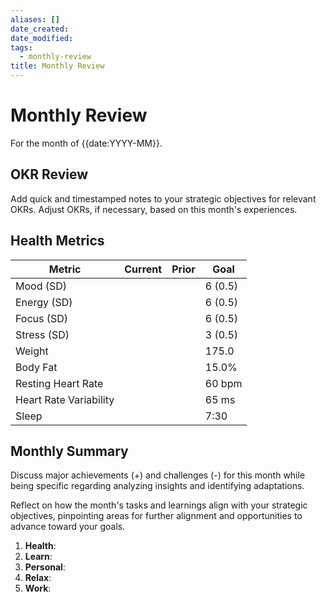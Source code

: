 ```yaml
---
aliases: []
date_created:
date_modified:
tags:
  - monthly-review
title: Monthly Review
---
```


# Monthly Review

For the month of {{date:YYYY-MM}}.

## OKR Review

Add quick and timestamped notes to your strategic objectives for relevant OKRs. Adjust OKRs, if necessary, based on this month's experiences.

## Health Metrics

| Metric | Current | Prior | Goal |
| ---- | ---- | ---- | ---- |
| Mood (SD) |  |  | 6 (0.5) |
| Energy (SD) |  |  | 6 (0.5) |
| Focus (SD) |  |  | 6 (0.5) |
| Stress (SD) |  |  | 3 (0.5) |
| Weight |  |  | 175.0 |
| Body Fat |  |  | 15.0% |
| Resting Heart Rate |  |  | 60 bpm |
| Heart Rate Variability |  |  | 65 ms |
| Sleep |  |  | 7:30 |

## Monthly Summary

Discuss major achievements (+) and challenges (-) for this month while being specific regarding analyzing insights and identifying adaptations.

Reflect on how the month's tasks and learnings align with your strategic objectives, pinpointing areas for further alignment and opportunities to advance toward your goals.

1. **Health**:
2. **Learn**:
3. **Personal**:
4. **Relax**:
5. **Work**:
